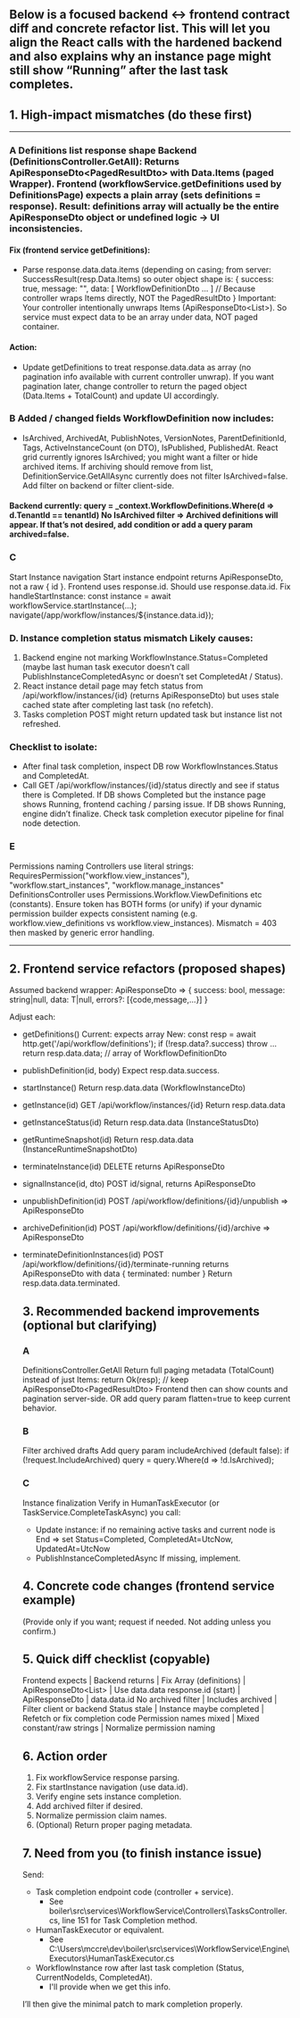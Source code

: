 Below is a focused backend ↔ frontend contract diff and concrete refactor list. This will let you align the React calls with the hardened backend and also explains why an instance page might still show “Running” after the last task completes.
--------------------------------------------------
## 1.	High‑impact mismatches (do these first)
--------------------------------------------------
### A Definitions list response shape Backend (DefinitionsController.GetAll): Returns ApiResponseDto<PagedResultDto<WorkflowDefinitionDto>> with Data.Items (paged Wrapper). Frontend (workflowService.getDefinitions used by DefinitionsPage) expects a plain array (sets definitions = response). Result: definitions array will actually be the entire ApiResponseDto object or undefined logic → UI inconsistencies.

#### Fix (frontend service getDefinitions):
* Parse response.data.data.items (depending on casing; from server: SuccessResult(resp.Data.Items) so outer object shape is: { success: true, message: "", data: [ WorkflowDefinitionDto ... ]  // Because controller wraps Items directly, NOT the PagedResultDto } Important: Your controller intentionally unwraps Items (ApiResponseDto<List<WorkflowDefinitionDto>>). So service must expect data to be an array under data, NOT paged container.
#### Action: 
* Update getDefinitions to treat response.data.data as array (no pagination info available with current controller unwrap). If you want pagination later, change controller to return the paged object (Data.Items + TotalCount) and update UI accordingly.
### B Added / changed fields WorkflowDefinition now includes:
* IsArchived, ArchivedAt, PublishNotes, VersionNotes, ParentDefinitionId, Tags, ActiveInstanceCount (on DTO), IsPublished, PublishedAt. React grid currently ignores IsArchived; you might want a filter or hide archived items. If archiving should remove from list, DefinitionService.GetAllAsync currently does not filter IsArchived=false. Add filter on backend or filter client-side.
#### Backend currently: query = _context.WorkflowDefinitions.Where(d => d.TenantId == tenantId) No IsArchived filter => Archived definitions will appear. If that’s not desired, add condition or add a query param archived=false.

### C
Start Instance navigation Start instance endpoint returns ApiResponseDto<WorkflowInstanceDto>, not a raw { id }. Frontend uses response.id. Should use response.data.id. Fix handleStartInstance: const instance = await workflowService.startInstance(...); navigate(/app/workflow/instances/${instance.data.id});

### D. Instance completion status mismatch Likely causes:
1.	Backend engine not marking WorkflowInstance.Status=Completed (maybe last human task executor doesn’t call PublishInstanceCompletedAsync or doesn’t set CompletedAt / Status).
2.	React instance detail page may fetch status from /api/workflow/instances/{id} (returns ApiResponseDto<WorkflowInstanceDto>) but uses stale cached state after completing last task (no refetch).
3.	Tasks completion POST might return updated task but instance list not refreshed.
### Checklist to isolate:
* After final task completion, inspect DB row WorkflowInstances.Status and CompletedAt.
* Call GET /api/workflow/instances/{id}/status directly and see if status there is Completed. If DB shows Completed but the instance page shows Running, frontend caching / parsing issue. If DB shows Running, engine didn’t finalize. Check task completion executor pipeline for final node detection.
### E
Permissions naming Controllers use literal strings: RequiresPermission("workflow.view_instances"), "workflow.start_instances", "workflow.manage_instances" DefinitionsController uses Permissions.Workflow.ViewDefinitions etc (constants). Ensure token has BOTH forms (or unify) if your dynamic permission builder expects consistent naming (e.g. workflow.view_definitions vs workflow.view_instances). Mismatch = 403 then masked by generic error handling.

---

## 2.	Frontend service refactors (proposed shapes)

Assumed backend wrapper: ApiResponseDto<T> => { success: bool, message: string|null, data: T|null, errors?: [{code,message,...}] }

Adjust each:

* getDefinitions() Current: expects array New: const resp = await http.get('/api/workflow/definitions'); if (!resp.data?.success) throw ... return resp.data.data; // array of WorkflowDefinitionDto

* publishDefinition(id, body) Expect resp.data.success.

* startInstance() Return resp.data.data (WorkflowInstanceDto)

* getInstance(id) GET /api/workflow/instances/{id} Return resp.data.data

* getInstanceStatus(id) Return resp.data.data (InstanceStatusDto)

* getRuntimeSnapshot(id) Return resp.data.data (InstanceRuntimeSnapshotDto)

* terminateInstance(id) DELETE returns ApiResponseDto<bool>

* signalInstance(id, dto) POST id/signal, returns ApiResponseDto<WorkflowInstanceDto>

* unpublishDefinition(id) POST /api/workflow/definitions/{id}/unpublish => ApiResponseDto<WorkflowDefinitionDto>

* archiveDefinition(id) POST /api/workflow/definitions/{id}/archive => ApiResponseDto<WorkflowDefinitionDto>

* terminateDefinitionInstances(id) POST /api/workflow/definitions/{id}/terminate-running returns ApiResponseDto<object> with data { terminated: number } Return resp.data.data.terminated.

## 3.	Recommended backend improvements (optional but clarifying)

### A
DefinitionsController.GetAll Return full paging metadata (TotalCount) instead of just Items: return Ok(resp); // keep ApiResponseDto<PagedResultDto<WorkflowDefinitionDto>> Frontend then can show counts and pagination server-side. OR add query param flatten=true to keep current behavior.
### B
Filter archived drafts Add query param includeArchived (default false): if (!request.IncludeArchived) query = query.Where(d => !d.IsArchived);
### C
Instance finalization Verify in HumanTaskExecutor (or TaskService.CompleteTaskAsync) you call:
* Update instance: if no remaining active tasks and current node is End => set Status=Completed, CompletedAt=UtcNow, UpdatedAt=UtcNow
* PublishInstanceCompletedAsync
If missing, implement.

## 4.	Concrete code changes (frontend service example)

(Provide only if you want; request if needed. Not adding unless you confirm.)


## 5.	Quick diff checklist (copyable)

Frontend expects | Backend returns | Fix Array (definitions) | ApiResponseDto<List<WorkflowDefinitionDto>> | Use data.data response.id (start) | ApiResponseDto<WorkflowInstanceDto> | data.data.id No archived filter | Includes archived | Filter client or backend Status stale | Instance maybe completed | Refetch or fix completion code Permission names mixed | Mixed constant/raw strings | Normalize permission naming

## 6.	Action order

1. Fix workflowService response parsing.
2.	Fix startInstance navigation (use data.id).
3.	Verify engine sets instance completion.
4.	Add archived filter if desired.
5.	Normalize permission claim names.
6.	(Optional) Return proper paging metadata.


## 7.	Need from you (to finish instance issue)

Send:
* Task completion endpoint code (controller + service).
    * See boiler\src\services\WorkflowService\Controllers\TasksController.cs, line 151 for Task Completion method.
* HumanTaskExecutor or equivalent.
    * See C:\Users\mccre\dev\boiler\src\services\WorkflowService\Engine\Executors\HumanTaskExecutor.cs
* WorkflowInstance row after last task completion (Status, CurrentNodeIds, CompletedAt).
    * I'll provide when we get this info.

I’ll then give the minimal patch to mark completion properly.

